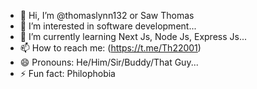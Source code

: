 - 👋 Hi, I’m @thomaslynn132 or Saw Thomas
- 👀 I’m interested in software development...
- 🌱 I’m currently learning Next Js, Node Js, Express Js...
- 📫 How to reach me: (https://t.me/Th22001)
- 😄 Pronouns: He/Him/Sir/Buddy/That Guy...
- ⚡ Fun fact: Philophobia

